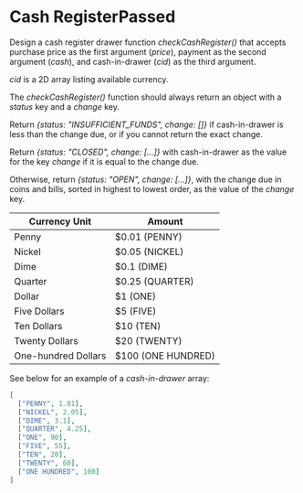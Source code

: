 # Cash RegisterPassed
Design a cash register drawer function *checkCashRegister()* that accepts purchase price as the first argument (*price*), payment as the second argument (*cash*), and cash-in-drawer (*cid*) as the third argument.

*cid* is a 2D array listing available currency.

The *checkCashRegister()* function should always return an object with a *status* key and a *change* key.

Return *{status: "INSUFFICIENT_FUNDS", change: []}* if cash-in-drawer is less than the change due, or if you cannot return the exact change.

Return *{status: "CLOSED", change: [...]}* with cash-in-drawer as the value for the key *change* if it is equal to the change due.

Otherwise, return *{status: "OPEN", change: [...]}*, with the change due in coins and bills, sorted in highest to lowest order, as the value of the *change* key.

| Currency Unit       | Amount|
| ------------------- | ----- |
| Penny               | $0.01 (PENNY)|
| Nickel              | $0.05 (NICKEL)|
| Dime                | $0.1 (DIME)|
| Quarter             | $0.25 (QUARTER)|
| Dollar              | $1 (ONE)|
| Five Dollars        | $5 (FIVE)|
| Ten Dollars         | $10 (TEN)|
| Twenty Dollars	  | $20 (TWENTY)|
| One-hundred Dollars | $100 (ONE HUNDRED)|

See below for an example of a *cash-in-drawer* array:

```json
[
  ["PENNY", 1.01],
  ["NICKEL", 2.05],
  ["DIME", 3.1],
  ["QUARTER", 4.25],
  ["ONE", 90],
  ["FIVE", 55],
  ["TEN", 20],
  ["TWENTY", 60],
  ["ONE HUNDRED", 100]
]
```